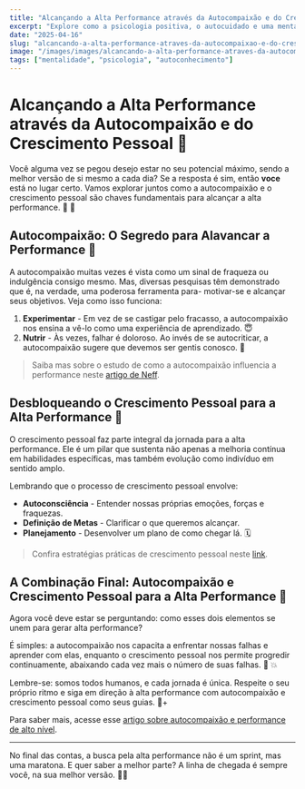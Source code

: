 ```yaml
---
title: "Alcançando a Alta Performance através da Autocompaixão e do Crescimento Pessoal"
excerpt: "Explore como a psicologia positiva, o autocuidado e uma mentalidade focada no crescimento podem levar você a novos patamares de produtividade e realização pessoal."
date: "2025-04-16"
slug: "alcancando-a-alta-performance-atraves-da-autocompaixao-e-do-crescimento-pessoal"
image: "/images/images/alcancando-a-alta-performance-atraves-da-autocompaixao-e-do-crescimento-pessoal.webp"
tags: ["mentalidade", "psicologia", "autoconhecimento"]
---
```


# Alcançando a Alta Performance através da Autocompaixão e do Crescimento Pessoal 🚀

Você alguma vez se pegou desejo estar no seu potencial máximo, sendo a melhor versão de si mesmo a cada dia? Se a resposta é sim, então **voce** está no lugar certo. Vamos explorar juntos como a autocompaixão e o crescimento pessoal são chaves fundamentais para alcançar a alta performance. 👏 💖

## Autocompaixão: O Segredo para Alavancar a Performance 🤗

A autocompaixão muitas vezes é vista como um sinal de fraqueza ou indulgência consigo mesmo. Mas, diversas pesquisas têm demonstrado que é, na verdade, uma poderosa ferramenta para- motivar-se e alcançar seus objetivos. Veja como isso funciona: 

1. **Experimentar** - Em vez de se castigar pelo fracasso, a autocompaixão nos ensina a vê-lo como uma experiência de aprendizado. 😇
2. **Nutrir** - Às vezes, falhar é doloroso. Ao invés de se autocriticar, a autocompaixão sugere que devemos ser gentis conosco. 💞

> Saiba mas sobre o estudo de como a autocompaixão influencia a performance neste [artigo de Neff](http://self-compassion.org/wp-content/uploads/publications/depression.article.pdf).
  
## Desbloqueando o Crescimento Pessoal para a Alta Performance 💪
  
O crescimento pessoal faz parte integral da jornada para a alta performance. Ele é um pilar que sustenta não apenas a melhoria contínua em habilidades específicas, mas também evolução como indivíduo em sentido amplo.
  
Lembrando que o processo de crescimento pessoal envolve:
  
* **Autoconsciência** - Entender nossas próprias emoções, forças e fraquezas.
* **Definição de Metas** - Clarificar o que queremos alcançar.
* **Planejamento** - Desenvolver um plano de como chegar lá. 🗓️
  
> Confira estratégias práticas de crescimento pessoal neste [link](https://www.psychologytoday.com/us/blog/lifetime-connections/201805/personal-growth-can-be-painful-it-doesnt-have-be).
  
## A Combinação Final: Autocompaixão e Crescimento Pessoal para a Alta Performance 🥇
  
Agora você deve estar se perguntando: como esses dois elementos se unem para gerar alta performance?

É simples: a autocompaixão nos capacita a enfrentar nossas falhas e aprender com elas, enquanto o crescimento pessoal nos permite progredir continuamente, abaixando cada vez mais o número de suas falhas. 👊 💥

Lembre-se: somos todos humanos, e cada jornada é única. Respeite o seu próprio ritmo e siga em direção à alta performance com autocompaixão e crescimento pessoal como seus guias. 🌈+ 

Para saber mais, acesse esse [artigo sobre autocompaixão e performance de alto nível](https://www.forbes.com/sites/carleysime/2019/03/27/why-self-compassion-not-self-esteem-leads-to-success/#39c4f6e058da).

---

No final das contas, a busca pela alta performance não é um sprint, mas uma maratona. E quer saber a melhor parte? A linha de chegada é sempre você, na sua melhor versão. 🏅🎉
